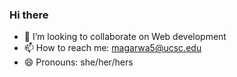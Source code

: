 ### Hi there 
- 👯 I’m looking to collaborate on Web development
- 📫 How to reach me: magarwa5@ucsc.edu
- 😄 Pronouns: she/her/hers
<!--
**meghagl17/meghagl17** is a ✨ _special_ ✨ repository because its `README.md` (this file) appears on your GitHub profile.

Here are some ideas to get you started:
-->
